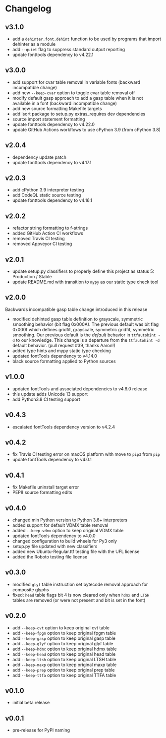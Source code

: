 # Changelog

## v3.1.0

- add a `dehinter.font.dehint` function to be used by programs that import dehinter as a module
- add `--quiet` flag to suppress standard output reporting
- update fonttools dependency to v4.22.1

## v3.0.0

- add support for cvar table removal in variable fonts (backward incompatible change)
- add new `--keep-cvar` option to toggle cvar table removal off
- modify default gasp approach to add a gasp table when it is not available in a font (backward incompatible change)
- add new source formatting Makefile targets
- add isort package to setup.py extras_requires dev dependencies
- source import statement formatting
- update fonttools dependency to v4.22.0
- update GitHub Actions workflows to use cPython 3.9 (from cPython 3.8)

## v2.0.4

- dependency update patch
- update fonttools dependency to v4.17.1

## v2.0.3

- add cPython 3.9 interpreter testing
- add CodeQL static source testing
- update fonttools dependency to v4.16.1

## v2.0.2

- refactor string formatting to f-strings
- added GitHub Action CI workflows
- removed Travis CI testing
- removed Appveyor CI testing

## v2.0.1

- update setup.py classifiers to properly define this project as status 5: Production / Stable
- update README.md with transition to `mypy` as our static type check tool

## v2.0.0

Backwards incompatible gasp table change introduced in this release

- modified dehinted gasp table definition to grayscale, symmetric smoothing behavior (bit flag 0x000A).  The previous default was bit flag 0x000f which defines gridfit, grayscale, symmetric gridfit, symmetric smoothing.  Our previous default is the *default* behavior in `ttfautohint -d` to our knowledge.  This change is a departure from the `ttfautohint -d` default behavior. (pull request #39, thanks Aaron!)
- added type hints and mypy static type checking
- updated fontTools dependency to v4.14.0
- black source formatting applied to Python sources

## v1.0.0

- updated fontTools and associated dependencies to v4.6.0 release
- this update adds Unicode 13 support
- add Python3.8 CI testing support

## v0.4.3

- escalated fontTools dependency version to v4.2.4

## v0.4.2

- fix Travis CI testing error on macOS platform with move to `pip3` from `pip`
- update fontTools dependency to v4.0.1

## v0.4.1

- fix Makefile uninstall target error
- PEP8 source formatting edits

## v0.4.0

- changed min Python version to Python 3.6+ interpreters
- added support for default VDMX table removal
- added `--keep-vdmx` option to keep original VDMX table
- updated fontTools dependency to v4.0.0
- changed configuration to build wheels for Py3 only
- setup.py file updated with new classifiers
- added new Ubuntu-Regular.ttf testing file with the UFL license
- added the Roboto testing file license

## v0.3.0

- modified `glyf` table instruction set bytecode removal approach for composite glyphs
- fixed: `head` table flags bit 4 is now cleared only when `hdmx` and `LTSH` tables are removed (or were not present and bit is set in the font)

## v0.2.0

- add `--keep-cvt` option to keep original cvt table
- add `--keep-fpgm` option to keep original fpgm table
- add `--keep-gasp` option to keep original gasp table
- add `--keep-glyf` option to keep original glyf table
- add `--keep-hdmx` option to keep original hdmx table
- add `--keep-head` option to keep original head table
- add `--keep-ltsh` option to keep original LTSH table
- add `--keep-maxp` option to keep original maxp table
- add `--keep-prep` option to keep original prep table
- add `--keep-ttfa` option to keep original TTFA table

## v0.1.0

- initial beta release

## v0.0.1

- pre-release for PyPI naming
